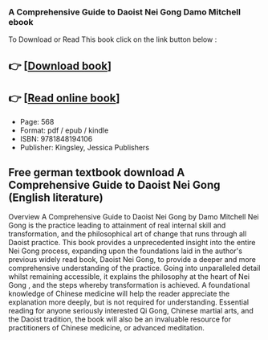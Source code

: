 ### A Comprehensive Guide to Daoist Nei Gong Damo Mitchell ebook

To Download or Read This book click on the link button below :

## 👉  [**[Download book](http://filesbooks.info/download.php?group=book&from=github.com&id=522440&lnk=1062 "Download book")**]

## 👉  [**[Read online book](http://filesbooks.info/download.php?group=book&from=github.com&id=522440&lnk=1062 "Read online book")**]


* Page: 568
* Format: pdf / epub / kindle
* ISBN: 9781848194106
* Publisher: Kingsley, Jessica Publishers



## Free german textbook download A Comprehensive Guide to Daoist Nei Gong (English literature)


Overview
A Comprehensive Guide to Daoist Nei Gong by Damo Mitchell Nei Gong is the practice leading to attainment of real internal skill and transformation, and the philosophical art of change that runs through all Daoist practice. This book provides a unprecedented insight into the entire Nei Gong process, expanding upon the foundations laid in the author&#039;s previous widely read book, Daoist Nei Gong, to provide a deeper and more comprehensive understanding of the practice. Going into unparalleled detail whilst remaining accessible, it explains the philosophy at the heart of Nei Gong , and the steps whereby transformation is achieved. A foundational knowledge of Chinese medicine will help the reader appreciate the explanation more deeply, but is not required for understanding. Essential reading for anyone seriously interested Qi Gong, Chinese martial arts, and the Daoist tradition, the book will also be an invaluable resource for practitioners of Chinese medicine, or advanced meditation.



